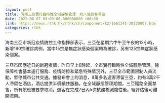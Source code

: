 ```yaml
---
layout: post
title: 海南三亞實行臨時性全域靜態管理　約八萬旅客滯留　
date: 2022-08-07 03:09:06.000000000 +08:00
link: https://news.rthk.hk/rthk/ch/component/k2/1661241-20220807.htm
categories: rthk
---
```


海南三亞市新冠疫情防控工作指揮部表示，三亞在星期六中午至午夜的12小時，新增160宗確診病例，當中15宗是無症狀感染個案轉為確診，另有125宗無症狀感染個案。

三亞市因應近日的新冠疫情，昨日早上6時起，全市實行臨時性全域靜態管理。除保障社會基本運行服務、疫情防控和緊急特殊情況外，三亞全市範圍限制人員流動，暫停城市公共交通。據發布會上的消息，8萬多名遊客滯留三亞，約有3萬2千人滯留在酒店，酒店提供半價續住服務。在全域靜態管理期間，三亞鐵路全面禁售，所有航班被要求取消。遊客在完成7日內5次核酸檢測陰性後，經評估後可離開海南。
